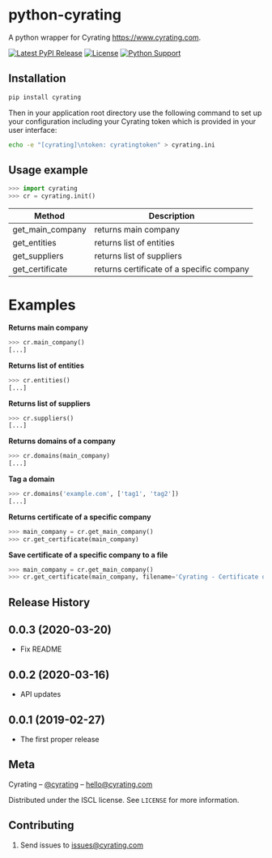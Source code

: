 # python-cyrating

A python wrapper for Cyrating https://www.cyrating.com.

[![Latest PyPI Release](https://img.shields.io/pypi/v/cyrating.svg)](https://pypi.org/project/cyrating/)
[![License](https://img.shields.io/pypi/l/cyrating.svg)](https://github.com/wq/python-requirejs/blob/master/LICENSE)
[![Python Support](https://img.shields.io/pypi/pyversions/cyrating.svg)](https://pypi.org/project/cyrating/)

## Installation
```sh
pip install cyrating
```

Then in your application root directory use the following command to set up your configuration including your Cyrating token which is provided in your user interface:

```sh
echo -e "[cyrating]\ntoken: cyratingtoken" > cyrating.ini
```


## Usage example

```python
>>> import cyrating
>>> cr = cyrating.init()
```

Method  | Description
------------- | -------------
get_main_company  | returns main company
get_entities  | returns list of entities
get_suppliers | returns list of suppliers
get_certificate | returns certificate of a specific company

# Examples

**Returns main company**
```python
>>> cr.main_company()
[...]
```

**Returns list of entities**
```python
>>> cr.entities()
[...]
```

**Returns list of suppliers**
```python
>>> cr.suppliers()
[...]
```

**Returns domains of a company**
```python
>>> cr.domains(main_company)
[...]
```

**Tag a domain**
```python
>>> cr.domains('example.com', ['tag1', 'tag2'])
[...]
```

**Returns certificate of a specific company**
```python
>>> main_company = cr.get_main_company()
>>> cr.get_certificate(main_company)
```

**Save certificate of a specific company to a file**
```python
>>> main_company = cr.get_main_company()
>>> cr.get_certificate(main_company, filename='Cyrating - Certificate of {}.pdf'.format(main_company['name']))
```


## Release History

0.0.3 (2020-03-20)
---------------------

* Fix README


0.0.2 (2020-03-16)
---------------------

* API updates


0.0.1 (2019-02-27)
---------------------

* The first proper release


## Meta

Cyrating – [@cyrating](https://twitter.com/cyrating) – hello@cyrating.com

Distributed under the ISCL license. See ``LICENSE`` for more information.


## Contributing

1. Send issues to issues@cyrating.com


